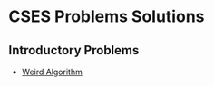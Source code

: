 # CSES Problems Solutions

## Introductory Problems

* [Weird Algorithm](Introductory%20Problems/Weird%20Algorithm/Solution.cpp)
